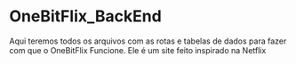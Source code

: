 # OneBitFlix_BackEnd
Aqui teremos todos os arquivos com as rotas e tabelas de dados para fazer com que o OneBitFlix Funcione. Ele é um site feito inspirado na Netflix
